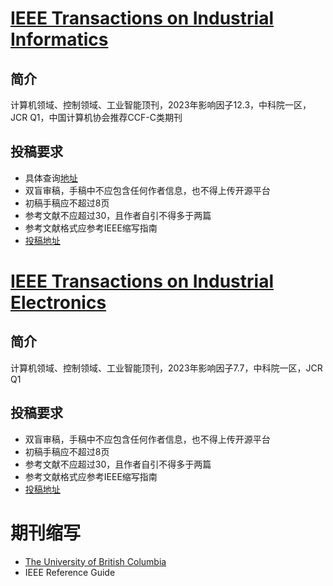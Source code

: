 # [IEEE Transactions on Industrial Informatics](https://ieeexplore.ieee.org/xpl/RecentIssue.jsp?punumber=9424)

## 简介
计算机领域、控制领域、工业智能顶刊，2023年影响因子12.3，中科院一区，JCR Q1，中国计算机协会推荐CCF-C类期刊

## 投稿要求
* 具体查询[地址](https://www.ieee-ies.org/pubs/transactions-on-industrial-informatics/167-initial-sub.html)
* 双盲审稿，手稿中不应包含任何作者信息，也不得上传开源平台
* 初稿手稿应不超过8页
* 参考文献不应超过30，且作者自引不得多于两篇
* 参考文献格式应参考IEEE缩写指南
* [投稿地址](https://mc.manuscriptcentral.com/tii)



# [IEEE Transactions on Industrial Electronics](https://ieeexplore.ieee.org/xpl/RecentIssue.jsp?punumber=41)

## 简介
计算机领域、控制领域、工业智能顶刊，2023年影响因子7.7，中科院一区，JCR Q1

## 投稿要求
* 双盲审稿，手稿中不应包含任何作者信息，也不得上传开源平台
* 初稿手稿应不超过8页
* 参考文献不应超过30，且作者自引不得多于两篇
* 参考文献格式应参考IEEE缩写指南
* [投稿地址](https://mc.manuscriptcentral.com/tie-ieee)

# 期刊缩写
* [The University of British Columbia](https://woodward.library.ubc.ca/woodward/research-help/journal-abbreviations/)
* IEEE Reference Guide

